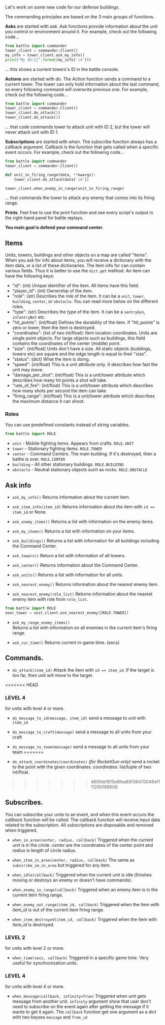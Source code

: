 Let's work on some new code for our defense buildings. 

The commanding principles are based on the 3 main groups of functions.

**Asks** are started with _ask_. Ask functions provide information about the unit you control or environment around it. For example, check out the following code...

```python
from battle import commander
tower_client = commander.Client()
my_info = tower_client.ask_my_info()
print("My ID:{}".format(my_info['id']))
```

... this shows a current towers's ID in the battle console.

**Actions** are started with _do_. The Action function sends a command to a current tower. The tower can only hold information about the last command, so every following command will overwrite previous one. For example, check out the following code...

```python
from battle import commander
tower_client = commander.Client()
tower_client.do_attack(1)
tower_client.do_attack(2)
```

... that code commands tower to attack unit with ID 2, but the tower will never attack unit with ID 1.

**Subscriptions** are started with _when_. The subscribe function always has a callback argument. Callback is the function that gets called when a specific event occurs. For example, check out the following code...

```python
from battle import commander
tower_client = commander.Client()

def unit_in_firing_range(data, **kwargs):
    tower_client.do_attack(data['id'])

tower_client.when_enemy_in_range(unit_in_firing_range)
```

... that commands the tower to attack any enemy that comes into its firing range.

**Prints**. Feel free to use the _print_ function and see every script's output in the right-hand panel for battle replays.


**You main goal is defend your command center**.

## Items

Units, towers, buildings and other objects on a map are called "items".
When you ask for info about items, you will receive a dictionary with the item data, or
a list of these dictionaries. The item info for can contain various fields.
Thus it is better to use the `dict.get` method. An item can have the following keys:

- "id": (int) Unique identifier of the item. All items have this field.
- "player_id": (int) Ownership of the item.
- "role": (str) Describes the role of the item. It can be a `unit`, `tower`, `building`, `center`, or `obstacle`. You can read more below on the different roles.
- "type": (str) Describes the type of the item. It can be a `sentryGun`, `infantryBot` etc.
- "hit_points": (int/float) Defines the durability of the item. If "hit_points" is zero or lower, then
  the item is destroyed.
- "coordinates": (list of two int/float): Item location coordinates. Units are single point objects.
  For large objects such as buildings, this field contains the coordinates of the center (middle) point.
- "size": (int/float) Units don't have a size. All static objects (buildings, towers etc) are
  square and the edge length is equal to their "size".
- "status": (dict) What the item is doing.
- "speed": (int/float) This is a unit attribute only. It describes how fast the unit may move.
- "damage_per_shot": (int/float) This is a unit/tower attribute which describes how many hit points a shot will take.
- "rate_of_fire": (int/float) This is a unit/tower attribute which describes how many shots per second the item can take.
- "firing_range": (int/float) This is a unit/tower attribute which describes the maximum distance it can shoot.


### Roles

You can use predefined constants instead of string variables.

```python
from battle import ROLE
```

- `unit` - Mobile fighting items. Appears from crafts. `ROLE.UNIT`
- `tower` - Stationary fighting items. `ROLE.TOWER`
- `center` - Command Centers. The main building. If it's destroyed, then a battle is over. `ROLE.CENTER`
- `building` - All other stationary buildings. `ROLE.BUILDING`
- `obstacle` - Neutral stationary objects such as rocks. `ROLE.OBSTACLE`

## Ask info

- `ask_my_info()` Returns information about the current item.

- `ask_item_info(item_id)` Returns information about the item with `id == item_id` or None.

- `ask_enemy_items()` Returns a list with information on the enemy items.

- `ask_my_items()` Returns a list with information on your items.

- `ask_buildings()` Returns a list with information for all buildings including the Command Center.

- `ask_towers()` Return a list with information of all towers.

- `ask_center()` Returns information about the Command Center.

- `ask_units()` Returns a list with information for all units.

- `ask_nearest_enemy()` Returns information about the nearest enemy item.

- `ask_nearest_enemy(role_list)` Returns information about the nearest enemy item with role from `role_list`.

```python
from battle import ROLE
near_tower = unit_client.ask_nearest_enemy([ROLE.TOWER])

```

- `ask_my_range_enemy_items()`  
    Returns a list with information on all enemies in the current item's firing range.

- `ask_cur_time()`
    Returns current in-game time. (secs)

## Commands.

- `do_attack(item_id)` Attack the item with `id == item_id`.
    If the target is too far, then unit will move to the target.

<<<<<<< HEAD
### LEVEL 4

for units with level 4 or more.

- `do_message_to_id(message, item_id)` send a message to unit with `item_id`

- `do_message_to_craft(message)` send a message to all units from your craft

- `do_message_to_team(message)` send a message to all units from your team
=======
 - `do_attack_coordinates(coordinates)` _(for RocketGun only)_ send a rocket to the point with the given coordinates. _coordinates_: list/tuple of two int/float.
>>>>>>> 460fde1915e8fea85f38470049ef111290198609

## Subscribes.

You can subscribe your units to an event, and when this event occurs the _callback_ function
will be called. The callback function will receive input data related to the subscription.
All subscriptions are disposable and removed when triggered.

- `when_in_area(center, radius, callback)` Triggered when the current unit is in
  the circle. _center_ are the coordinates of the center point and _radius_ is length of circle radius.

- `when_item_in_area(center, radius, callback)` The same as `subscribe_im_in_area` but
  triggered for any item.

- `when_idle(callback)` Triggered when the current unit is idle (finishes moving or
  destroys an enemy or doesn't have commands).

- `when_enemy_in_range(callback)` Triggered when an enemy item is in the current item
  firing range.

- `when_enemy_out_range(item_id, callback)` Triggered when the item with _item_id_ is
  out of the current item firing range.

- `when_item_destroyed(item_id, callback)` Triggered when the item with _item_id_ is destroyed.

### LEVEL 2

for units with level 2 or more.

- `when_time(secs, callback)` Triggered in a specific game time. Very useful for synchronization units.

### LEVEL 4

for units with level 4 or more.

- `when_message(callback, infinity=True)` Triggered when unit gets message from another unit. `infinity` argument show that user don't need to subscribe on the event again after getting the message if it wants to get it again. The `callback` function get one argument as a dict with two keyses `message` and `from_id` 
